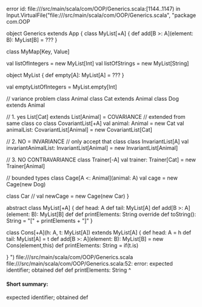 error id: file://<WORKSPACE>/src/main/scala/com/OOP/Generics.scala:[1144..1147) in Input.VirtualFile("file://<WORKSPACE>/src/main/scala/com/OOP/Generics.scala", "package com.OOP

object Generics extends App {
  class MyList[+A] {
    def add[B >: A](element: B): MyList[B] = ???
  }

  class MyMap[Key, Value]

  val listOfIntegers = new MyList[Int]
  val listOfStrings = new MyList[String]

  object MyList {
    def empty[A]: MyList[A] = ???
  }

  val emptyListOfIntegers = MyList.empty[Int]

  // variance problem
  class Animal
  class Cat extends Animal
  class Dog extends Animal

  // 1. yes List[Cat] extends List[Animal] = COVARIANCE
  // extended from same class co
  class CovariantList[+A]
  val animal: Animal = new Cat
  val animalList: CovariantList[Animal] = new CovariantList[Cat]

  // 2. NO = INVARIANCE
  // only accept that class
  class InvariantList[A]
  val invariantAnimalList: InvariantList[Animal] = new InvariantList[Animal]

  // 3. NO CONTRAVARIANCE
  class Trainer[-A]
  val trainer: Trainer[Cat] = new Trainer[Animal]

  // bounded types
  class Cage[A <: Animal](animal: A)
  val cage = new Cage(new Dog)

  class Car
  // val newCage = new Cage(new Car)
}

abstract class MyList[+A] {
  def head: A
  def tail: MyList[A]
  def add[B >: A](element: B): MyList[B]
  def 
  def printElements: String
  override def toString(): String = "[" + printElements + "]"
}

class Cons[+A](h: A, t: MyList[A]) extends MyList[A] {
  def head: A = h
  def tail: MyList[A] = t
  def add[B >: A](element: B): MyList[B] = new Cons(element,this)
  def printElements: String = if(t.is)

}
")
file://<WORKSPACE>/src/main/scala/com/OOP/Generics.scala
file://<WORKSPACE>/src/main/scala/com/OOP/Generics.scala:52: error: expected identifier; obtained def
  def printElements: String
  ^
#### Short summary: 

expected identifier; obtained def